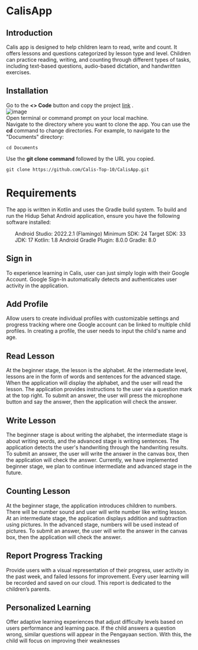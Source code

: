 # CalisApp

## Introduction
Calis app is designed to help children learn to read, write and count. It offers lessons and questions categorized by lesson type and level. Children can practice reading, writing, and counting through different types of tasks, including text-based questions, audio-based dictation, and handwritten exercises.

## Installation
Go to the **<> Code** button and copy the project [link](https://github.com/Calis-Top-10/CalisApp.git) . <br>
![image](https://github.com/Calis-Top-10/CalisApp/assets/89125601/4a05d16b-d699-40ae-baf2-d136c4607c67) <br>
Open terminal or command prompt on your local machine. <br>
Navigate to the directory where you want to clone the app. You can use the **cd** command to change directories. For example, to navigate to the "Documents" directory:
```
cd Documents
```
Use the **git clone command** followed by the URL you copied.
```
git clone https://github.com/Calis-Top-10/CalisApp.git
```

# Requirements
The app is written in Kotlin and uses the Gradle build system.
To build and run the Hidup Sehat Android application, ensure you have the following software installed:
<ol>
  Android Studio: 2022.2.1 (Flamingo)
  Minimum SDK: 24
  Target SDK: 33
  JDK: 17
  Kotlin: 1.8
  Android Gradle Plugin: 8.0.0
  Gradle: 8.0
</ol>

## Sign in
To experience learning in Calis, user can just simply login with their Google Account. Google Sign-In automatically detects and authenticates user activity in the application.

## Add Profile
Allow users to create individual profiles with customizable settings and progress tracking where one Google account can be linked to multiple child profiles. In creating a profile, the user needs to input the child's name and age. 

## Read Lesson
At the beginner stage, the lesson is the alphabet. At the intermediate level, lessons are in the form of words and sentences for the advanced stage. When the application will display the alphabet, and the user will read the lesson. The application provides instructions to the user via a question mark at the top right. To submit an answer, the user will press the microphone button and say the answer, then the application will check the answer.

## Write Lesson
The beginner stage is about writing the alphabet, the intermediate stage is about writing words, and the advanced stage is writing sentences. The application detects the user's handwriting through the handwriting results. To submit an answer, the user will write the answer in the canvas box, then the application will check the answer. Currently, we have implemented beginner stage, we plan to continue intermediate and advanced stage in the future.

## Counting Lesson
At the beginner stage, the application introduces children to numbers. There will be number sound and user will write number like writing lesson. At an intermediate stage, the application displays addition and subtraction using pictures. In the advanced stage, numbers will be used instead of pictures. To submit an answer, the user will write the answer in the canvas box, then the application will check the answer. 

## Report Progress Tracking 
Provide users with a visual representation of their progress, user activity in the past week, and failed lessons for improvement. Every user learning will be recorded and saved on our cloud. This report is dedicated to the children’s parents.

## Personalized Learning
Offer adaptive learning experiences that adjust difficulty levels based on users performance and learning pace. If the child answers a question wrong, similar questions will appear in the Pengayaan section. With this, the child will focus on improving their weaknesses


